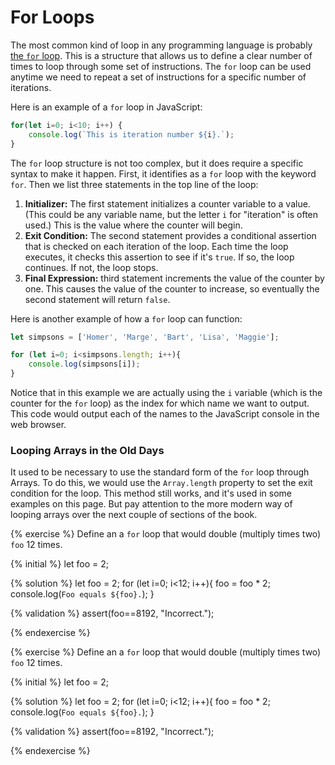 # For Loops
The most common kind of loop in any programming language is probably [the `for` loop](https://developer.mozilla.org/en-US/docs/Learn/JavaScript/Building_blocks/Looping_code#The_standard_for_loop). This is a structure that allows us to define a clear number of times to loop through some set of instructions. The `for` loop can be used anytime we need to repeat a set of instructions for a specific number of iterations.

Here is an example of a `for` loop in JavaScript:

```js
for(let i=0; i<10; i++) {
    console.log(`This is iteration number ${i}.`);
}
```
The `for` loop structure is not too complex, but it does require a specific syntax to make it happen. First, it identifies as a `for` loop with the keyword `for`. Then we list three statements in the top line of the loop: 

1. **Initializer:** The first statement initializes a counter variable to a value. (This could be any variable name, but the letter `i` for "iteration" is often used.) This is the value where the counter will begin.
2. **Exit Condition:** The second statement provides a conditional assertion that is checked on each iteration of the loop. Each time the loop executes, it checks this assertion to see if it's `true`. If so, the loop continues. If not, the loop stops.
3. **Final Expression:** third statement increments the value of the counter by one. This causes the value of the counter to increase, so eventually the second statement will return `false`.

Here is another example of how a `for` loop can function:

```js
let simpsons = ['Homer', 'Marge', 'Bart', 'Lisa', 'Maggie'];

for (let i=0; i<simpsons.length; i++){
    console.log(simpsons[i]);
}
```
Notice that in this example we are actually using the `i` variable (which is the counter for the `for` loop) as the index for which name we want to output. This code would output each of the names to the JavaScript console in the web browser.


<div class="tip-box">

<h3>Looping Arrays in the Old Days</h3>

<p>It used to be necessary to use the standard form of the <code>for</code> loop through Arrays. To do this, we would use the <code>Array.length</code> property to set the exit condition for the loop. This method still works, and it's used in some examples on this page. But pay attention to the more modern way of looping arrays over the next couple of sections of the book.</p>

</div>


{% exercise %}
Define an a `for` loop that would double (multiply times two) `foo` 12 times.

{% initial %}
let foo = 2;

{% solution %}
let foo = 2;
for (let i=0; i<12; i++){
    foo = foo * 2;
    console.log(`Foo equals ${foo}.`);
}

{% validation %}
assert(foo==8192, "Incorrect.");

{% endexercise %}

{% exercise %}
Define an a `for` loop that would double (multiply times two) `foo` 12 times.

{% initial %}
let foo = 2;

{% solution %}
let foo = 2;
for (let i=0; i<12; i++){
    foo = foo * 2;
    console.log(`Foo equals ${foo}.`);
}

{% validation %}
assert(foo==8192, "Incorrect.");

{% endexercise %}

